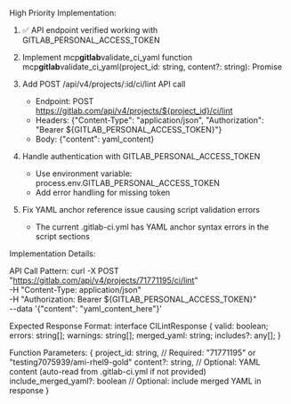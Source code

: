 High Priority Implementation:

1. ✅ API endpoint verified working with GITLAB_PERSONAL_ACCESS_TOKEN
2. Implement mcp**gitlab**validate_ci_yaml function
   mcp**gitlab**validate_ci_yaml(project_id: string, content?: string): Promise<CILintResponse>
3. Add POST /api/v4/projects/:id/ci/lint API call

   - Endpoint: POST https://gitlab.com/api/v4/projects/${project_id}/ci/lint
   - Headers: {"Content-Type": "application/json", "Authorization": "Bearer ${GITLAB_PERSONAL_ACCESS_TOKEN}"}
   - Body: {"content": yaml_content}

4. Handle authentication with GITLAB_PERSONAL_ACCESS_TOKEN

   - Use environment variable: process.env.GITLAB_PERSONAL_ACCESS_TOKEN
   - Add error handling for missing token

5. Fix YAML anchor reference issue causing script validation errors

   - The current .gitlab-ci.yml has YAML anchor syntax errors in the script sections

Implementation Details:

API Call Pattern:
curl -X POST "https://gitlab.com/api/v4/projects/71771195/ci/lint" \
 -H "Content-Type: application/json" \
 -H "Authorization: Bearer ${GITLAB_PERSONAL_ACCESS_TOKEN}" \
 --data '{"content": "yaml_content_here"}'

Expected Response Format:
interface CILintResponse {
valid: boolean;
errors: string[];
warnings: string[];
merged_yaml: string;
includes?: any[];
}

Function Parameters:
{
project_id: string, // Required: "71771195" or "testing7075939/ami-rhel9-gold"
content?: string, // Optional: YAML content (auto-read from .gitlab-ci.yml if not provided)
include_merged_yaml?: boolean // Optional: include merged YAML in response
}
